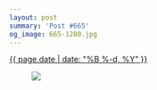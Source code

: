 ```yaml
---
layout: post
summary: 'Post #665'
og_image: 665-1280.jpg
---
```


<p>
 <time>
  <a href="/665">
   {{ page.date | date: "%B %-d, %Y" }}
  </a>
 </time>
 <a href="/665">
  <figure data-taken="8/2/2017">
   <img sizes="(min-width: 700px) 50vw, calc(100vw - 2rem)" src="{{ site.assets_url }}/665-640.jpg" srcset="{{ site.assets_url }}/665-320.jpg 320w, {{ site.assets_url }}/665-640.jpg 640w, {{ site.assets_url }}/665-960.jpg 960w, {{ site.assets_url }}/665-1280.jpg 1280w"/>
  </figure>
 </a>
</p>
